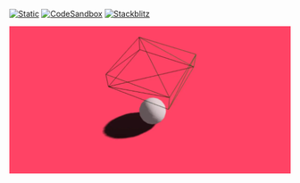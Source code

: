 [![Static](https://img.shields.io/badge/demo-%23646CFF.svg?logo=html5&logoColor=white)](https://pmndrs.github.io/examples/trigger-meshes)
[![CodeSandbox](https://img.shields.io/badge/codesandbox-040404?logo=codesandbox&logoColor=DBDBDB)](https://codesandbox.io/s/github/pmndrs/examples/tree/main/demos/trigger-meshes)
[![Stackblitz](https://img.shields.io/badge/stackblitz-fff?logo=Stackblitz&logoColor=1389FD)](https://stackblitz.com/github/pmndrs/examples/tree/main/demos/trigger-meshes)

![](thumbnail.webp)

